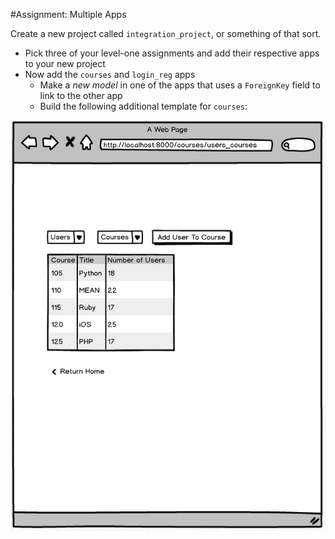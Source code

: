 #Assignment: Multiple Apps

Create a new project called `integration_project`, or something of that sort.

+ Pick three of your level-one assignments and add their respective apps to your new project
+ Now add the `courses` and `login_reg` apps
  + Make a *new model* in one of the apps that uses a `ForeignKey` field to link to the other app
  + Build the following additional template for `courses`:

![Courses](/user_courses.png "new add on to courses")
